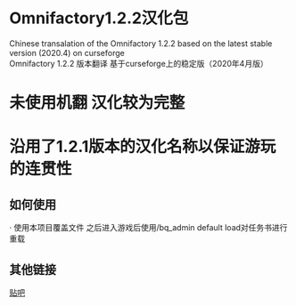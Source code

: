 # Omnifactory1.2.2汉化包
Chinese transalation of the Omnifactory 1.2.2 based on the latest stable version (2020.4) on curseforge
<br>
Omnifactory 1.2.2 版本翻译 基于curseforge上的稳定版（2020年4月版）
# 未使用机翻 汉化较为完整
# 沿用了1.2.1版本的汉化名称以保证游玩的连贯性
## 如何使用
· 使用本项目覆盖文件 之后进入游戏后使用/bq_admin default load对任务书进行重载
## 其他链接
[贴吧](https://tieba.baidu.com/p/6761161566)
